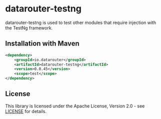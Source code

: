 # datarouter-testng

datarouter-testng is used to test other modules that require injection with the TestNg framework.

## Installation with Maven

```xml
<dependency>
	<groupId>io.datarouter</groupId>
	<artifactId>datarouter-testng</artifactId>
	<version>0.0.45</version>
	<scope>test</scope>
</dependency>
```

## License

This library is licensed under the Apache License, Version 2.0 - see [LICENSE](../LICENSE) for details.
